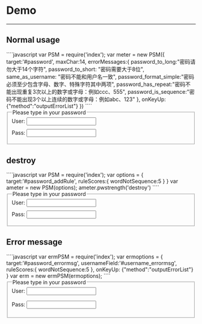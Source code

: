 # Demo

---

<style>
input{
    margin-bottom:10px;
}
label {
  margin-bottom: 5px;
  display: block;
}
</style>

## Normal usage
<link rel="stylesheet" href="/src/psm.css">
````javascript
var PSM = require('index');
var meter = new PSM({
    target:'#password',
    maxChar:14,
    errorMessages:{
        password_to_long:"密码请勿大于14个字符",
        password_to_short: "密码需要大于8位",
        same_as_username: "密码不能和用户名一致",
        password_format_simple:"密码必须至少包含字母、数字、特殊字符其中两项",
        password_has_repeat:"密码不能出现重复3次以上的数字或字母：例如ccc、555",
        password_is_sequence:"密码不能出现3个以上连续的数字或字母：例如abc、123"
    },
    onKeyUp: {"method":"outputErrorList"}
})
````

<form>
        <fieldset>
            <legend>Please type in your password</legend>
            User: <input type="text" id="username" /><br />
            Pass: <input type="password" id="password" />
            <div id="messages"></div>
        </fieldset>
</form>

## destroy
<link rel="stylesheet" href="/src/psm.css">
````javascript
var PSM = require('index');
var options = {
    target:'#password_addRule',
    ruleScores:{
        wordNotSequence:5
    }
}
var ameter = new PSM(options);
ameter.pwstrength('destroy')
````

<form>
        <fieldset>
            <legend>Please type in your password</legend>
            User: <input type="text" id="username_destroy" /><br />
            Pass: <input type="password" id="password_destroy" />
            <div id="messages"></div>
        </fieldset>
</form>

## Error message
<link rel="stylesheet" href="/src/psm.css">
````javascript
var ermPSM = require('index');
var ermoptions = {
    target:'#password_errormsg',
    usernameField:'#username_errormsg',
    ruleScores:{
        wordNotSequence:5
    },
    onKeyUp: {"method":"outputErrorList"}
}
var erm = new ermPSM(ermoptions);
````

<form>
        <fieldset>
            <legend>Please type in your password</legend>
            <label>User: <input type="text" id="username_errormsg" /><br /></label>
            <label>Pass: <input type="password" id="password_errormsg" /></label>
            <div id="messages"></div>
        </fieldset>
</form>

